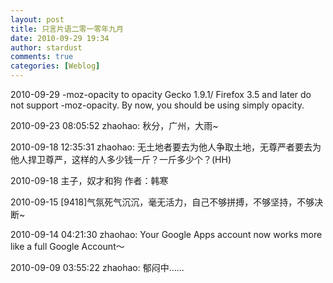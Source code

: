 ```yaml
---
layout: post
title: 只言片语二零一零年九月
date: 2010-09-29 19:34
author: stardust
comments: true
categories: [Weblog]
---
```

2010-09-29 -moz-opacity to opacity Gecko 1.9.1/ Firefox 3.5 and later do not support -moz-opacity. By now, you should be using simply opacity.

2010-09-23 08:05:52 zhaohao: 秋分，广州，大雨~

2010-09-18 12:35:31 zhaohao: 无土地者要去为他人争取土地，无尊严者要去为他人捍卫尊严，这样的人多少钱一斤？一斤多少个？(HH)

2010-09-18 主子，奴才和狗 作者：韩寒

2010-09-15 [9418]气氛死气沉沉，毫无活力，自己不够拼搏，不够坚持，不够决断~

2010-09-14 04:21:30 zhaohao: Your Google Apps account now works more like a full Google Account～

2010-09-09 03:55:22 zhaohao: 郁闷中......

